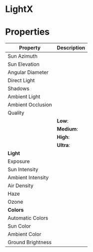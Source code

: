 # LightX


# Properties


| Property | Description| 
| -------- | -----------|
| Sun Azimuth |  |
| Sun Elevation |  |
| Angular Diameter |  |
| Direct Light |  |
| Shadows |  |
| Ambient Light |  |
| Ambient Occlusion |  |
| Quality |  |
| | **Low**: <desc> |
| | **Medium**: <desc> |
| | **High**: <desc> |
| | **Ultra**: <desc> |
| **Light** |  |
| Exposure |  |
| Sun Intensity |  |
| Ambient Intensity |  |
| Air Density |  |
| Haze |  |
| Ozone |  |
| **Colors** |  |
| Automatic Colors |  |
| Sun Color |  |
| Ambient Color |  |
| Ground Brightness |  |





